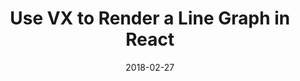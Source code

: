 ---
path: "/vx/linepath"
date: "2018-02-27"
library: "vx"
title: "Use VX to Render a Line Graph in React"
---
